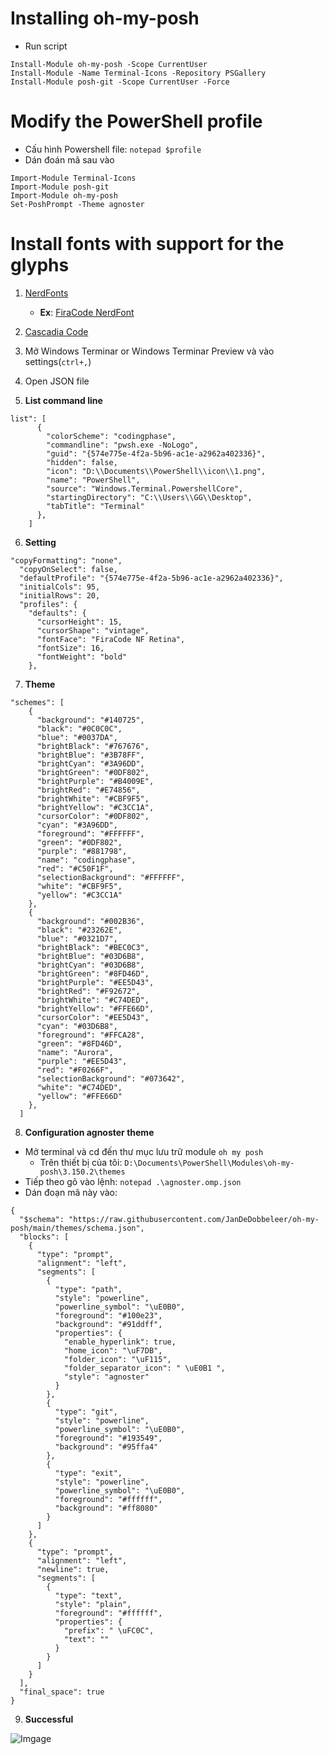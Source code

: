 # Installing oh-my-posh

- Run script

```
Install-Module oh-my-posh -Scope CurrentUser
Install-Module -Name Terminal-Icons -Repository PSGallery
Install-Module posh-git -Scope CurrentUser -Force
```

# Modify the PowerShell profile

- Cấu hình Powershell file: `notepad $profile`
- Dán đoán mã sau vào

```
Import-Module Terminal-Icons
Import-Module posh-git
Import-Module oh-my-posh
Set-PoshPrompt -Theme agnoster
```

# Install fonts with support for the glyphs

1. [NerdFonts](https://www.nerdfonts.com/)

   - **Ex**: [FiraCode NerdFont](https://github.com/ryanoasis/nerd-fonts/releases/download/v2.1.0/FiraCode.zip)

2. [Cascadia Code](https://github.com/microsoft/cascadia-code)
3. Mở Windows Terminar or Windows Terminar Preview và vào settings(`ctrl+,`)
4. Open JSON file
5. **List command line**

```
list": [
      {
        "colorScheme": "codingphase",
        "commandline": "pwsh.exe -NoLogo",
        "guid": "{574e775e-4f2a-5b96-ac1e-a2962a402336}",
        "hidden": false,
        "icon": "D:\\Documents\\PowerShell\\icon\\1.png",
        "name": "PowerShell",
        "source": "Windows.Terminal.PowershellCore",
        "startingDirectory": "C:\\Users\\GG\\Desktop",
        "tabTitle": "Terminal"
      },
    ]
```

6. **Setting**

```
"copyFormatting": "none",
  "copyOnSelect": false,
  "defaultProfile": "{574e775e-4f2a-5b96-ac1e-a2962a402336}",
  "initialCols": 95,
  "initialRows": 20,
  "profiles": {
    "defaults": {
      "cursorHeight": 15,
      "cursorShape": "vintage",
      "fontFace": "FiraCode NF Retina",
      "fontSize": 16,
      "fontWeight": "bold"
    },
```

7. **Theme**

```
"schemes": [
    {
      "background": "#140725",
      "black": "#0C0C0C",
      "blue": "#0037DA",
      "brightBlack": "#767676",
      "brightBlue": "#3B78FF",
      "brightCyan": "#3A96DD",
      "brightGreen": "#0DF802",
      "brightPurple": "#B4009E",
      "brightRed": "#E74856",
      "brightWhite": "#CBF9F5",
      "brightYellow": "#C3CC1A",
      "cursorColor": "#0DF802",
      "cyan": "#3A96DD",
      "foreground": "#FFFFFF",
      "green": "#0DF802",
      "purple": "#881798",
      "name": "codingphase",
      "red": "#C50F1F",
      "selectionBackground": "#FFFFFF",
      "white": "#CBF9F5",
      "yellow": "#C3CC1A"
    },
    {
      "background": "#002B36",
      "black": "#23262E",
      "blue": "#0321D7",
      "brightBlack": "#BEC0C3",
      "brightBlue": "#03D6B8",
      "brightCyan": "#03D6B8",
      "brightGreen": "#8FD46D",
      "brightPurple": "#EE5D43",
      "brightRed": "#F92672",
      "brightWhite": "#C74DED",
      "brightYellow": "#FFE66D",
      "cursorColor": "#EE5D43",
      "cyan": "#03D6B8",
      "foreground": "#FFCA28",
      "green": "#8FD46D",
      "name": "Aurora",
      "purple": "#EE5D43",
      "red": "#F0266F",
      "selectionBackground": "#073642",
      "white": "#C74DED",
      "yellow": "#FFE66D"
    },
  ]
```

8. **Configuration agnoster theme**

- Mở terminal và cd đến thư mục lưu trữ module `oh my posh`
  - Trên thiết bị của tôi: `D:\Documents\PowerShell\Modules\oh-my-posh\3.150.2\themes`
- Tiếp theo gõ vào lệnh: `notepad .\agnoster.omp.json`
- Dán đoạn mã này vào:

```
{
  "$schema": "https://raw.githubusercontent.com/JanDeDobbeleer/oh-my-posh/main/themes/schema.json",
  "blocks": [
    {
      "type": "prompt",
      "alignment": "left",
      "segments": [
        {
          "type": "path",
          "style": "powerline",
          "powerline_symbol": "\uE0B0",
          "foreground": "#100e23",
          "background": "#91ddff",
          "properties": {
            "enable_hyperlink": true,
            "home_icon": "\uF7DB",
            "folder_icon": "\uF115",
            "folder_separator_icon": " \uE0B1 ",
            "style": "agnoster"
          }
        },
        {
          "type": "git",
          "style": "powerline",
          "powerline_symbol": "\uE0B0",
          "foreground": "#193549",
          "background": "#95ffa4"
        },
        {
          "type": "exit",
          "style": "powerline",
          "powerline_symbol": "\uE0B0",
          "foreground": "#ffffff",
          "background": "#ff8080"
        }
      ]
    },
    {
      "type": "prompt",
      "alignment": "left",
      "newline": true,
      "segments": [
        {
          "type": "text",
          "style": "plain",
          "foreground": "#ffffff",
          "properties": {
            "prefix": " \uFC0C",
            "text": ""
          }
        }
      ]
    }
  ],
  "final_space": true
}

```
9. **Successful**

![Imgage](https://github.com/nmhung2022/CustomizeWindowsTerminal/blob/main/image.png?raw=true)
